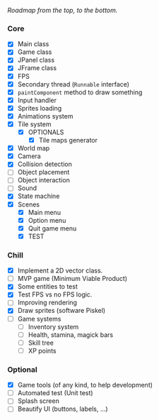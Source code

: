 _Roadmap from the top, to the bottom._

### Core
- [x] Main class
- [x] Game class
- [x] JPanel class
- [x] JFrame class
- [x] FPS
- [x] Secondary thread (`Runnable` interface)
- [x] `paintComponent` method to draw something
- [x] Input handler
- [x] Sprites loading
- [x] Animations system
- [x] Tile system
  - [x] OPTIONALS
    - [x] Tile maps generator
- [x] World map
- [x] Camera
- [x] Collision detection
- [ ] Object placement
- [ ] Object interaction
- [ ] Sound
- [x] State machine
- [x] Scenes
  - [x] Main menu
  - [x] Option menu
  - [x] Quit game menu
  - [x] TEST

### Chill
- [x] Implement a 2D vector class.
- [ ] MVP game (Minimum Viable Product)
- [x] Some entities to test
- [x] Test FPS vs no FPS logic.
- [ ] Improving rendering
- [x] Draw sprites (software Piskel)
- [ ] Game systems
  - [ ] Inventory system
  - [ ] Health, stamina, magick bars
  - [ ] Skill tree
  - [ ] XP points
### Optional
- [x] Game tools (of any kind, to help development)
- [ ] Automated test (Unit test)
- [ ] Splash screen
- [ ] Beautify UI (buttons, labels, ...)
